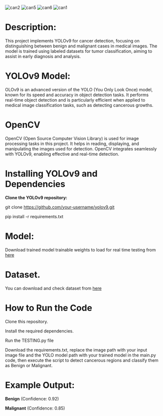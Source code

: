 ![can2](https://github.com/user-attachments/assets/f23619f7-20fb-49d6-b485-5f731c7e3d5b)
![can5](https://github.com/user-attachments/assets/2e4e2aca-a996-4079-8faf-109fb3affdd1)
![can6](https://github.com/user-attachments/assets/25a71d1e-37f7-4fff-b2ea-ab6f491a888a)
![can1](https://github.com/user-attachments/assets/1feaa6ec-cf6c-42b8-9fda-409d3405d822)

# **Description:**
This project implements YOLOv9 for cancer detection, focusing on distinguishing between benign and malignant cases in medical images. The model is trained using labeled datasets for tumor classification, aiming to assist in early diagnosis and analysis.

# **YOLOv9 Model:**
OLOv9 is an advanced version of the YOLO (You Only Look Once) model, known for its speed and accuracy in object detection tasks. It performs real-time object detection and is particularly efficient when applied to medical image classification tasks, such as detecting cancerous growths.

# **OpenCV**
OpenCV (Open Source Computer Vision Library) is used for image processing tasks in this project. It helps in reading, displaying, and manipulating the images used for detection. OpenCV integrates seamlessly with YOLOv9, enabling effective and real-time detection.

# **Installing YOLOv9 and Dependencies**
**Clone the YOLOv9 repository:**

git clone https://github.com/your-username/yolov9.git

pip install -r requirements.txt

# **Model:**
Download trained model trainable weights to load for real time testing from [here](https://github.com/Rehman54454/Cancer-Detection-Using-YOLOv9-Benign-vs-Malignant-)

# **Dataset.**
You can download and check dataset from [here](https://universe.roboflow.com/wayamba/melanomadetection-hrynf)

# **How to Run the Code**
Clone this repository.

Install the required dependencies.

Run the TESTING.py file

Download the requirements.txt, replace the image path with your input image file and the YOLO model path with your trained model in the main.py code, then execute the script to detect cancerous regions and classify them as Benign or Malignant.

# **Example Output:**
**Benign** (Confidence: 0.92)

**Malignant** (Confidence: 0.85)
